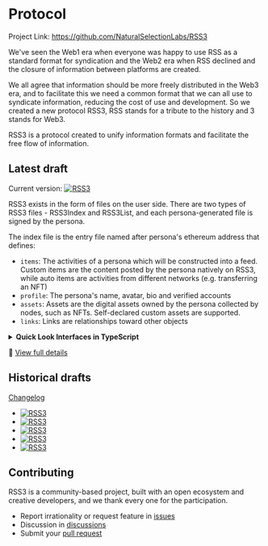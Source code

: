 # Protocol

Project Link: <https://github.com/NaturalSelectionLabs/RSS3>

We've seen the Web1 era when everyone was happy to use RSS as a standard format for syndication and the Web2 era when RSS declined and the closure of information between platforms are created.

We all agree that information should be more freely distributed in the Web3 era, and to facilitate this we need a common format that we can all use to syndicate information, reducing the cost of use and development. So we created a new protocol RSS3, RSS stands for a tribute to the history and 3 stands for Web3.

RSS3 is a protocol created to unify information formats and facilitate the free flow of information.

## Latest draft

Current version: [![RSS3](https://badge.rss3.workers.dev/?version=v0.3.1)](https://github.com/NaturalSelectionLabs/RSS3/blob/main/versions/v0.3.1.md)

RSS3 exists in the form of files on the user side. There are two types of RSS3 files - RSS3Index and RSS3List, and each persona-generated file is signed by the persona.

The index file is the entry file named after persona's ethereum address that defines:

- `items`: The activities of a persona which will be constructed into a feed. Custom items are the content posted by the persona natively on RSS3, while auto items are activities from different networks (e.g. transferring an NFT)
- `profile`: The persona's name, avatar, bio and verified accounts
- `assets`: Assets are the digital assets owned by the persona collected by nodes, such as NFTs. Self-declared custom assets are supported.
- `links`: Links are relationships toward other objects

<details>
<summary><strong>Quick Look Interfaces in TypeScript</strong></summary>

```tsx
// File ids
type RSS3ID = string; // Same as ethereum address
type RSS3CustomItemsListID = string; // `${RSS3ID}-list-items.custom-${index}`
type RSS3AutoItemsListID = string; // `${RSS3ID}-list-items.auto-0`
type RSS3CustomAssetsListID = string; // `${RSS3ID}-list-assets.custom-${index}`
type RSS3AutoAssetsListID = string; // `${RSS3ID}-list-assets.auto-0`
type RSS3LinksListID = string; // `${RSS3ID}-list-links.${links.id}-${index}`
type RSS3BacklinksListID = string; // `${RSS3ID}-list-backlinks.${backlinks.id}-0`
type RSS3ItemBacklinksListID = string; // `${RSS3ID}-list-item.${item.index}.backlinks.${backlinks.id}-0`

type ThirdPartyAddress = string[]; // A series of url or ipfs hash that link to an identical file

type AccountID = string; // ${platform}-${identity}, for example, EVM+-0x1234567890123456789012345678901234567890 or Twitter-rss3_
type RSS3CustomItemID = string; // `${RSS3ID}-item-custom-${index}`
type RSS3AutoItemID = string; // `${RSS3ID}-item-auto-${index}`

type RSS3List =  RSS3CustomItemsList | RSS3AutoItemsList | RSS3CustomAssetsList | RSS3AutoAssetsList | RSS3LinksList | RSS3BacklinksList | RSS3ItemBacklinksList;
type RSS3ListID = RSS3CustomItemsListID | RSS3AutoItemsListID | RSS3CustomAssetsListID | RSS3AutoAssetsListID | RSS3LinksListID | RSS3BacklinksListID | RSS3ItemBacklinksListID;
type RSS3FileID = RSS3ID | RSS3ListID;
type RSS3File = RSS3Index | RSS3List;

// Common attributes for each files
interface RSS3Base {
    version: 'rss3.io/version/v0.3.1'; // Proposal version for current file. It should be like `rss3.io/version/v1.0.0`
    id: RSS3FileID;
    date_created: string; // Specifies the created date in RFC 3339 format
    date_updated: string; // Specifies the updated date in RFC 3339 format
}

interface RSS3SignedBase extends RSS3Base {
    signature: string; // Signed by persona's private key; The signature content is the Keccak-256 hash of the array of object sorted by alphabetical and excluding objects containing `auto: true` field and the `signature` field itself(for example {a: "1", c: "2", b: {d: "3"}, e: {auto: true}} -> [["a", "1"], ["b", ["d", "3"]], ["c", "2"]]) or the string `Hi, RSS3. I'm your agent ${agent_id}` if using agent signature; Used for the object integration verification for both server side and persona side
    agent_id?: string; // A random ed25519 public key generated by the client
    agent_signature?: string; // A signature signed by `agent_id`'s private key, its content is the same as `signature`
}

interface RSS3UnsignedBase extends RSS3Base {
    auto: true;
}

// RSS3 index file, main entrance for a persona
interface RSS3Index extends RSS3SignedBase {
    id: RSS3ID;
    controller?: string; // A contract address indicating ownership of the file

    profile?: {
        name?: string;
        avatar?: ThirdPartyAddress;
        bio?: string;
        accounts?: {
            tags?: string[];
            id: AccountID;
            signature?: string; // Signature of [["address", id], ["id", account.id], ["tags", account.tags]], optional for no public-key cryptography platform
        }[];
    };

    links?: {
        tags?: string[];
        id: string; // Link id, for example: following superfollowing
        list?: RSS3LinksListID; // Personas who belong to this link
    }[];

    backlinks?: {
        // Backlinks for this persona, for example: following link's backlink means followers.
        auto: true;
        id: string; // The same as links.id
        list: RSS3BacklinksListID; // File ID of backlink list that belong to this link. See **RSS3List** for more details
    }[];

    items?: {
        list_custom?: RSS3CustomItemsListID; // Items automatically indexed by nodes
        list_auto?: RSS3AutoItemsListID; // Items posted by personas themselves
    };

    assets?: {
        list_custom?: RSS3CustomAssetsListID; // Assets automatically indexed by nodes
        list_auto?: RSS3AutoAssetsListID; // Assets posted by personas themselves
    };
}

type RSS3Profile = Required<RSS3Index>['profile'];
type RSS3Account = Required<RSS3Profile>['accounts'][number];
type RSS3Links = Required<RSS3Index>['links'];

// RSS3 list files, used for list of links, backlinks, items, assets, itemsbacklinks
interface RSS3ListBase<IDType, ElementType> {
    id: IDType;
    list?: ElementType[];
    list_next?: IDType;
}

type RSS3CustomItemsList = RSS3SignedBase & RSS3ListBase<RSS3CustomItemsListID, RSS3CustomItem>;
type RSS3AutoItemsList = RSS3UnsignedBase & RSS3ListBase<RSS3AutoItemsListID, RSS3AutoItem>;
type RSS3CustomAssetsList = RSS3SignedBase & RSS3ListBase<RSS3CustomAssetsListID, RSS3CustomAsset>;
type RSS3AutoAssetsList = RSS3UnsignedBase & RSS3ListBase<RSS3AutoAssetsListID, RSS3AutoAsset>;
type RSS3LinksList = RSS3SignedBase & RSS3ListBase<RSS3LinksListID, RSS3ID>;
type RSS3BacklinksList = RSS3UnsignedBase & RSS3ListBase<RSS3BacklinksListID, RSS3ID>;
type RSS3ItemBacklinksList = RSS3UnsignedBase & RSS3ListBase<RSS3ItemBacklinksListID, RSS3CustomItemID>;

// Asset
type RSS3Asset = RSS3CustomAsset | RSS3AutoAsset;
type RSS3CustomAsset = string; // A type of asset posted by persona itself, custom-${identity}-${type}-${uniqueID}, for example, persona's cute(q) Garage Kit(gk) (uniqueID 10035911): custom-gk-q-10035911
type RSS3AutoAsset = string; // A type of asset that is automatically generated by a node, ${platform}-${identity}-${type}-${uniqueID}, for example, a NFT(uniqueID 0x456.5) in the Ethereum chain owned by apersona's EVM+ account(0x123): EVM+-0x123-Ethereum.NFT-0x456.5

// Item
type RSS3Item = RSS3CustomItem | RSS3AutoItem;

interface RSS3ItemBase {
    date_created: string; // Specifies the published date in RFC 3339 format
    date_updated: string; // Specifies the modified date in RFC 3339 format

    title?: string;
    summary?: string;

    backlinks?: {
        // Interactive items from other personas.
        auto: true;
        id: string;
        list: RSS3ItemBacklinksListID; // File ID of items list that belong to this context. See **RSS3List** for more details
    }[];
}

interface RSS3CustomItem extends RSS3ItemBase {
    // A type of content posted by persona itself
    id: RSS3CustomItemID; // `${RSS3ID}-item-custom-${index}`
    tags?: string[];
    authors?: RSS3ID[];

    link?: {
        id: string; // Link id for the non-original item, for example: comment like
        target: RSS3CustomItemID | RSS3AutoItemID; // Target of the non-original item
    };

    contents?: {
        // Contents of current item, possibly multiple different types of content
        tags?: string[];
        address: ThirdPartyAddress;
        mime_type: string; // [MIME type](https://en.wikipedia.org/wiki/Media_type) of current content
        name?: string;
        size_in_bytes?: string;
        duration_in_seconds?: string;
    }[];
}

interface RSS3AutoItem extends RSS3ItemBase {
    // A type of content that is automatically generated by a node to represent a change of an asset
    id: RSS3AutoItemID; // `${RSS3ID}-item-auto-${index}`

    target: {
        field: string; // 'items-auto-${AccountID}', `assets-${RSS3Asset}` 'links-following', 'profile-avatar', `profile-accounts-${RSS3Account.id}`, etc
        action: {
            type: 'add' | 'remove' | 'update';
            payload?: string; // If the type is `add` or `remove`, then it is the added or removed content, empty means the content is itself, if the type is `update`, then it is the content after updating
            proof?: string; // Additional information used to make this target unique
        };
    };
}
```
</details>

🎉 [View full details](https://github.com/NaturalSelectionLabs/RSS3/blob/main/versions/v0.3.1.md)

## Historical drafts

[Changelog](https://github.com/NaturalSelectionLabs/RSS3/blob/main/CHANGELOG.md)

- [![RSS3](https://badge.rss3.workers.dev/?version=v0.3.0)](https://github.com/NaturalSelectionLabs/RSS3/blob/main/versions/v0.3.0.md)
- [![RSS3](https://badge.rss3.workers.dev/?version=v0.2.0)](https://github.com/NaturalSelectionLabs/RSS3/blob/main/versions/v0.2.0.md)
- [![RSS3](https://badge.rss3.workers.dev/?version=v0.1.1)](https://github.com/NaturalSelectionLabs/RSS3/blob/main/versions/v0.1.1.md)
- [![RSS3](https://badge.rss3.workers.dev/?version=v0.1.0)](https://github.com/NaturalSelectionLabs/RSS3/blob/main/versions/v0.1.0.md)
- [![RSS3](https://badge.rss3.workers.dev/?version=v0.1.0%20alpha.0)](https://github.com/NaturalSelectionLabs/RSS3/blob/main/versions/v0.1.0-alpha.0.md)

## Contributing

RSS3 is a community-based project, built with an open ecosystem and creative developers, and we thank every one for the participation.

- Report irrationality or request feature in [issues](https://github.com/NaturalSelectionLabs/RSS3/issues)
- Discussion in [discussions](https://github.com/NaturalSelectionLabs/RSS3/discussions)
- Submit your [pull request](https://github.com/NaturalSelectionLabs/RSS3/pulls)
